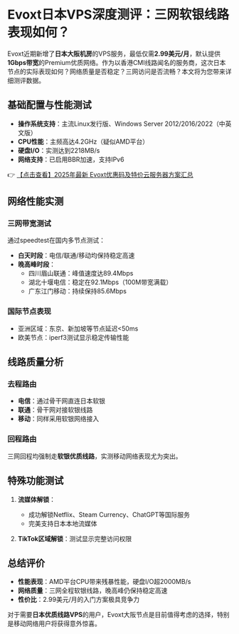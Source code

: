 # Evoxt日本VPS深度测评：三网软银线路表现如何？

Evoxt近期新增了**日本大阪机房**的VPS服务，最低仅需**2.99美元/月**，默认提供**1Gbps带宽**的Premium优质网络。作为以香港CMI线路闻名的服务商，这次日本节点的实际表现如何？网络质量是否稳定？三网访问是否流畅？本文将为您带来详细测评数据。

## 基础配置与性能测试

- **操作系统支持**：主流Linux发行版、Windows Server 2012/2016/2022（中英文版）
- **CPU性能**：主频高达4.2GHz（疑似AMD平台）
- **硬盘I/O**：实测达到2218MB/s
- **网络支持**：已启用BBR加速，支持IPv6

👉 [【点击查看】2025年最新 Evoxt优惠码及特价云服务器方案汇总](https://bit.ly/evoxt)

## 网络性能实测

### 三网带宽测试
通过speedtest在国内多节点测试：

- **白天时段**：电信/联通/移动均保持稳定高速
- **晚高峰时段**：
  - 四川眉山联通：峰值速度达89.4Mbps
  - 湖北十堰电信：稳定在92.1Mbps（100M带宽满载）
  - 广东江门移动：持续保持85.6Mbps

### 国际节点表现
- 亚洲区域：东京、新加坡等节点延迟<50ms
- 欧美节点：iperf3测试显示稳定传输性能

## 线路质量分析

### 去程路由
- **电信**：通过骨干网直连日本软银
- **联通**：骨干网对接软银线路
- **移动**：同样采用软银网络接入

### 回程路由
三网回程均强制走**软银优质线路**，实测移动网络表现尤为突出。

## 特殊功能测试

1. **流媒体解锁**：
   - 成功解锁Netflix、Steam Currency、ChatGPT等国际服务
   - 完美支持日本本地流媒体

2. **TikTok区域解锁**：测试显示完整访问权限

## 总结评价

- **性能表现**：AMD平台CPU带来残暴性能，硬盘I/O超2000MB/s
- **网络质量**：三网全程软银线路，晚高峰仍保持稳定高速
- **性价比**：2.99美元/月的入门方案极具竞争力

对于需要**日本优质线路VPS**的用户，Evoxt大阪节点是目前值得考虑的选择，特别是移动网络用户将获得意外惊喜。
